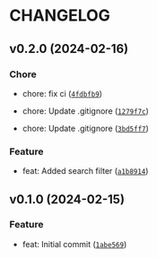 # CHANGELOG



## v0.2.0 (2024-02-16)

### Chore

* chore: fix ci ([`4fdbfb9`](https://github.com/aatrubilin/wallet-api/commit/4fdbfb9ef10e3335a570d2e899f3c04040048a3a))

* chore: Update .gitignore ([`1279f7c`](https://github.com/aatrubilin/wallet-api/commit/1279f7c3e318e75481fb21079ea96bd5939939c8))

* chore: Update .gitignore ([`3bd5ff7`](https://github.com/aatrubilin/wallet-api/commit/3bd5ff7d2a87f72da58669ce585b31ab706df472))

### Feature

* feat: Added search filter ([`a1b8914`](https://github.com/aatrubilin/wallet-api/commit/a1b891441d91857a85a6ff82e11de1332bed296c))


## v0.1.0 (2024-02-15)

### Feature

* feat: Initial commit ([`1abe569`](https://github.com/aatrubilin/wallet-api/commit/1abe569f35b6b82264fb6f9d9901ccdf9a0d47e4))
